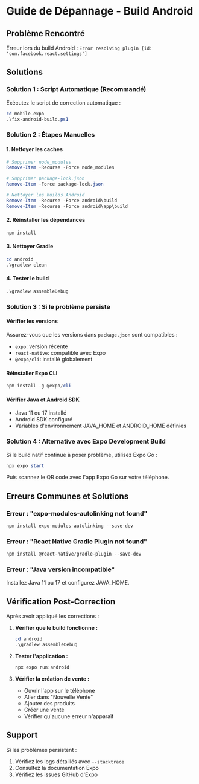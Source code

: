 # Guide de Dépannage - Build Android

## Problème Rencontré

Erreur lors du build Android : `Error resolving plugin [id: 'com.facebook.react.settings']`

## Solutions

### Solution 1 : Script Automatique (Recommandé)

Exécutez le script de correction automatique :

```powershell
cd mobile-expo
.\fix-android-build.ps1
```

### Solution 2 : Étapes Manuelles

#### 1. Nettoyer les caches

```powershell
# Supprimer node_modules
Remove-Item -Recurse -Force node_modules

# Supprimer package-lock.json
Remove-Item -Force package-lock.json

# Nettoyer les builds Android
Remove-Item -Recurse -Force android\build
Remove-Item -Recurse -Force android\app\build
```

#### 2. Réinstaller les dépendances

```powershell
npm install
```

#### 3. Nettoyer Gradle

```powershell
cd android
.\gradlew clean
```

#### 4. Tester le build

```powershell
.\gradlew assembleDebug
```

### Solution 3 : Si le problème persiste

#### Vérifier les versions

Assurez-vous que les versions dans `package.json` sont compatibles :

- `expo`: version récente
- `react-native`: compatible avec Expo
- `@expo/cli`: installé globalement

#### Réinstaller Expo CLI

```powershell
npm install -g @expo/cli
```

#### Vérifier Java et Android SDK

- Java 11 ou 17 installé
- Android SDK configuré
- Variables d'environnement JAVA_HOME et ANDROID_HOME définies

### Solution 4 : Alternative avec Expo Development Build

Si le build natif continue à poser problème, utilisez Expo Go :

```powershell
npx expo start
```

Puis scannez le QR code avec l'app Expo Go sur votre téléphone.

## Erreurs Communes et Solutions

### Erreur : "expo-modules-autolinking not found"

```powershell
npm install expo-modules-autolinking --save-dev
```

### Erreur : "React Native Gradle Plugin not found"

```powershell
npm install @react-native/gradle-plugin --save-dev
```

### Erreur : "Java version incompatible"

Installez Java 11 ou 17 et configurez JAVA_HOME.

## Vérification Post-Correction

Après avoir appliqué les corrections :

1. **Vérifier que le build fonctionne :**

   ```powershell
   cd android
   .\gradlew assembleDebug
   ```

2. **Tester l'application :**

   ```powershell
   npx expo run:android
   ```

3. **Vérifier la création de vente :**
   - Ouvrir l'app sur le téléphone
   - Aller dans "Nouvelle Vente"
   - Ajouter des produits
   - Créer une vente
   - Vérifier qu'aucune erreur n'apparaît

## Support

Si les problèmes persistent :

1. Vérifiez les logs détaillés avec `--stacktrace`
2. Consultez la documentation Expo
3. Vérifiez les issues GitHub d'Expo
